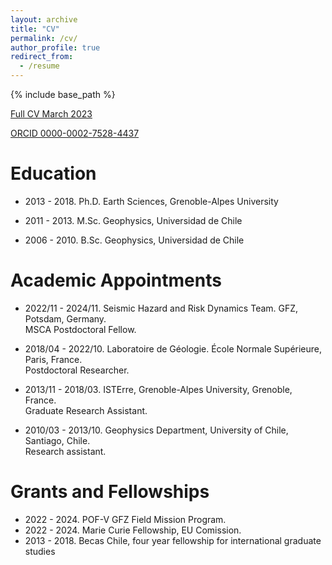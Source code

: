 ```yaml
---
layout: archive
title: "CV"
permalink: /cv/
author_profile: true
redirect_from:
  - /resume
---
```


{% include base_path %}

[Full CV March 2023](/files/CV/CV_JorgeJara.pdf)

[ORCID 0000-0002-7528-4437](https://orcid.org/0000-0003-3176-0689)

Education
======

- 2013 - 2018. Ph.D. Earth Sciences, Grenoble-Alpes University

- 2011 - 2013. M.Sc. Geophysics, Universidad de Chile

- 2006 - 2010. B.Sc. Geophysics, Universidad de Chile
 
Academic Appointments
======

- 2022/11 - 2024/11. Seismic Hazard and Risk Dynamics Team. GFZ, Potsdam, Germany.<br>
MSCA Postdoctoral Fellow.

- 2018/04 - 2022/10. Laboratoire de Géologie. École Normale Supérieure, Paris, France.<br>
Postdoctoral Researcher.

- 2013/11 - 2018/03. ISTErre, Grenoble-Alpes University, Grenoble, France.<br>
Graduate Research Assistant.
 
- 2010/03 - 2013/10. Geophysics Department, University of Chile, Santiago, Chile.<br>
Research assistant.
 
Grants and Fellowships
======
- 2022 - 2024. POF-V GFZ Field Mission Program. 
- 2022 - 2024. Marie Curie Fellowship, EU Comission. 
- 2013 - 2018. Becas Chile, four year fellowship for international graduate studies
